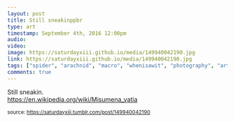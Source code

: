 ```yaml
---
layout: post
title: Still sneakinppbr
type: art
timestamp: September 4th, 2016 12:00pm
audio: 
video: 
image: https://saturdayxiii.github.io/media/149940042190.jpg
link: https://saturdayxiii.github.io/media/149940042190.jpg
tags: ["spider", "arachnid", "macro", "whenisawit", "photography", "art"]
comments: true
---
```


Still sneakin.
<br/>
<a href="https://en.wikipedia.org/wiki/Misumena_vatia" target="_blank">https://en.wikipedia.org/wiki/Misumena_vatia</a><br/>
 
  
<small>source: https://saturdayxiii.tumblr.com/post/149940042190</small>